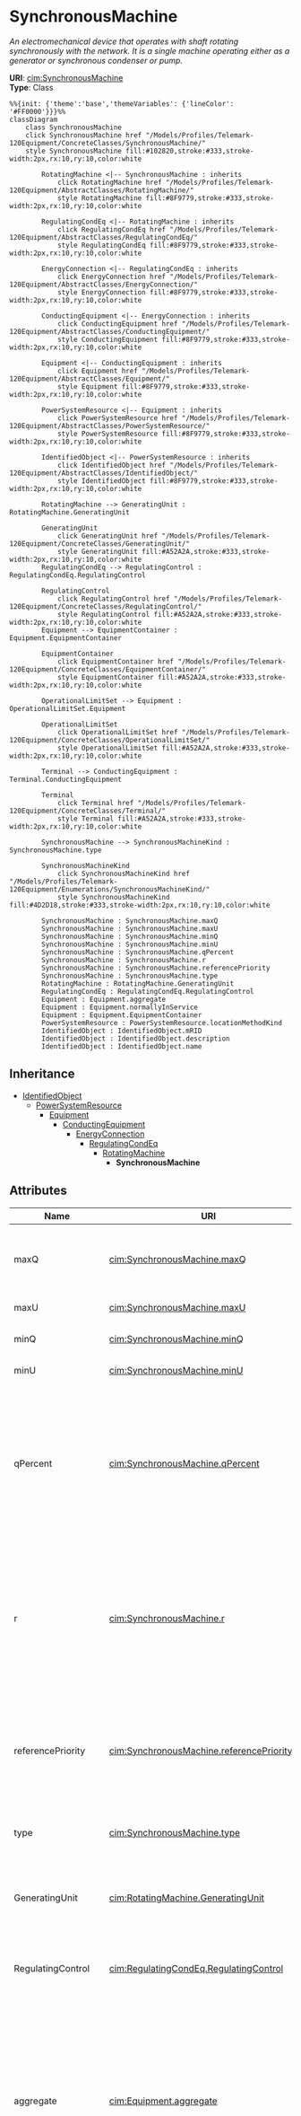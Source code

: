 # SynchronousMachine

_An electromechanical device that operates with shaft rotating synchronously with the network. It is a single machine operating either as a generator or synchronous condenser or pump._

**URI**: [cim:SynchronousMachine](https://cim.ucaiug.io/ns#SynchronousMachine)<br />
**Type**: Class

```mermaid
%%{init: {'theme':'base','themeVariables': {'lineColor': '#FF0000'}}}%%
classDiagram
    class SynchronousMachine
    click SynchronousMachine href "/Models/Profiles/Telemark-120Equipment/ConcreteClasses/SynchronousMachine/"
    style SynchronousMachine fill:#102820,stroke:#333,stroke-width:2px,rx:10,ry:10,color:white
     
        RotatingMachine <|-- SynchronousMachine : inherits
            click RotatingMachine href "/Models/Profiles/Telemark-120Equipment/AbstractClasses/RotatingMachine/"
            style RotatingMachine fill:#8F9779,stroke:#333,stroke-width:2px,rx:10,ry:10,color:white
     
        RegulatingCondEq <|-- RotatingMachine : inherits
            click RegulatingCondEq href "/Models/Profiles/Telemark-120Equipment/AbstractClasses/RegulatingCondEq/"
            style RegulatingCondEq fill:#8F9779,stroke:#333,stroke-width:2px,rx:10,ry:10,color:white
     
        EnergyConnection <|-- RegulatingCondEq : inherits
            click EnergyConnection href "/Models/Profiles/Telemark-120Equipment/AbstractClasses/EnergyConnection/"
            style EnergyConnection fill:#8F9779,stroke:#333,stroke-width:2px,rx:10,ry:10,color:white
     
        ConductingEquipment <|-- EnergyConnection : inherits
            click ConductingEquipment href "/Models/Profiles/Telemark-120Equipment/AbstractClasses/ConductingEquipment/"
            style ConductingEquipment fill:#8F9779,stroke:#333,stroke-width:2px,rx:10,ry:10,color:white
     
        Equipment <|-- ConductingEquipment : inherits
            click Equipment href "/Models/Profiles/Telemark-120Equipment/AbstractClasses/Equipment/"
            style Equipment fill:#8F9779,stroke:#333,stroke-width:2px,rx:10,ry:10,color:white
     
        PowerSystemResource <|-- Equipment : inherits
            click PowerSystemResource href "/Models/Profiles/Telemark-120Equipment/AbstractClasses/PowerSystemResource/"
            style PowerSystemResource fill:#8F9779,stroke:#333,stroke-width:2px,rx:10,ry:10,color:white
     
        IdentifiedObject <|-- PowerSystemResource : inherits
            click IdentifiedObject href "/Models/Profiles/Telemark-120Equipment/AbstractClasses/IdentifiedObject/"
            style IdentifiedObject fill:#8F9779,stroke:#333,stroke-width:2px,rx:10,ry:10,color:white

        RotatingMachine --> GeneratingUnit : RotatingMachine.GeneratingUnit

        GeneratingUnit
            click GeneratingUnit href "/Models/Profiles/Telemark-120Equipment/ConcreteClasses/GeneratingUnit/"
            style GeneratingUnit fill:#A52A2A,stroke:#333,stroke-width:2px,rx:10,ry:10,color:white
        RegulatingCondEq --> RegulatingControl : RegulatingCondEq.RegulatingControl

        RegulatingControl
            click RegulatingControl href "/Models/Profiles/Telemark-120Equipment/ConcreteClasses/RegulatingControl/"
            style RegulatingControl fill:#A52A2A,stroke:#333,stroke-width:2px,rx:10,ry:10,color:white
        Equipment --> EquipmentContainer : Equipment.EquipmentContainer

        EquipmentContainer
            click EquipmentContainer href "/Models/Profiles/Telemark-120Equipment/ConcreteClasses/EquipmentContainer/"
            style EquipmentContainer fill:#A52A2A,stroke:#333,stroke-width:2px,rx:10,ry:10,color:white

        OperationalLimitSet --> Equipment : OperationalLimitSet.Equipment

        OperationalLimitSet
            click OperationalLimitSet href "/Models/Profiles/Telemark-120Equipment/ConcreteClasses/OperationalLimitSet/"
            style OperationalLimitSet fill:#A52A2A,stroke:#333,stroke-width:2px,rx:10,ry:10,color:white

        Terminal --> ConductingEquipment : Terminal.ConductingEquipment

        Terminal
            click Terminal href "/Models/Profiles/Telemark-120Equipment/ConcreteClasses/Terminal/"
            style Terminal fill:#A52A2A,stroke:#333,stroke-width:2px,rx:10,ry:10,color:white

        SynchronousMachine --> SynchronousMachineKind : SynchronousMachine.type

        SynchronousMachineKind
            click SynchronousMachineKind href "/Models/Profiles/Telemark-120Equipment/Enumerations/SynchronousMachineKind/"
            style SynchronousMachineKind fill:#4D2D18,stroke:#333,stroke-width:2px,rx:10,ry:10,color:white

        SynchronousMachine : SynchronousMachine.maxQ
        SynchronousMachine : SynchronousMachine.maxU
        SynchronousMachine : SynchronousMachine.minQ
        SynchronousMachine : SynchronousMachine.minU
        SynchronousMachine : SynchronousMachine.qPercent
        SynchronousMachine : SynchronousMachine.r
        SynchronousMachine : SynchronousMachine.referencePriority
        SynchronousMachine : SynchronousMachine.type
        RotatingMachine : RotatingMachine.GeneratingUnit
        RegulatingCondEq : RegulatingCondEq.RegulatingControl
        Equipment : Equipment.aggregate
        Equipment : Equipment.normallyInService
        Equipment : Equipment.EquipmentContainer
        PowerSystemResource : PowerSystemResource.locationMethodKind
        IdentifiedObject : IdentifiedObject.mRID
        IdentifiedObject : IdentifiedObject.description
        IdentifiedObject : IdentifiedObject.name
```

## Inheritance
* [IdentifiedObject](IdentifiedObject.md)
    * [PowerSystemResource](PowerSystemResource.md)
        * [Equipment](Equipment.md)
            * [ConductingEquipment](ConductingEquipment.md)
                * [EnergyConnection](EnergyConnection.md)
                    * [RegulatingCondEq](RegulatingCondEq.md)
                        * [RotatingMachine](RotatingMachine.md)
                            * **SynchronousMachine**

## Attributes
| Name | URI | Cardinality and Range | Description | Inheritance |
| ---  | --- | --- | --- | --- |
| maxQ | [cim:SynchronousMachine.maxQ](https://cim.ucaiug.io/ns#SynchronousMachine.maxQ) | 0..1 ReactivePower | Maximum reactive power limit. This is the maximum (nameplate) limit for the unit. | direct |
| maxU | [cim:SynchronousMachine.maxU](https://cim.ucaiug.io/ns#SynchronousMachine.maxU) | 0..1 Voltage | Maximum voltage limit for the unit. | direct |
| minQ | [cim:SynchronousMachine.minQ](https://cim.ucaiug.io/ns#SynchronousMachine.minQ) | 0..1 ReactivePower | Minimum reactive power limit for the unit. | direct |
| minU | [cim:SynchronousMachine.minU](https://cim.ucaiug.io/ns#SynchronousMachine.minU) | 0..1 Voltage | Minimum voltage  limit for the unit. | direct |
| qPercent | [cim:SynchronousMachine.qPercent](https://cim.ucaiug.io/ns#SynchronousMachine.qPercent) | 0..1 PerCent | Part of the coordinated reactive control that comes from this machine. The attribute is used as a participation factor not necessarily summing up to 100% for the participating devices in the control. | direct |
| r | [cim:SynchronousMachine.r](https://cim.ucaiug.io/ns#SynchronousMachine.r) | 0..1 Resistance | Equivalent resistance (RG) of generator. RG is considered for the calculation of all currents, except for the calculation of the peak current ip. Used for short circuit data exchange according to IEC 60909. | direct |
| referencePriority | [cim:SynchronousMachine.referencePriority](https://cim.ucaiug.io/ns#SynchronousMachine.referencePriority) | 0..1 integer | Priority of unit for use as powerflow voltage phase angle reference bus selection. 0 = don t care (default) 1 = highest priority. 2 is less than 1 and so on. | direct |
| type | [cim:SynchronousMachine.type](https://cim.ucaiug.io/ns#SynchronousMachine.type) | 0..1 SynchronousMachineKind | Modes that this synchronous machine can operate in. | direct |
| GeneratingUnit | [cim:RotatingMachine.GeneratingUnit](https://cim.ucaiug.io/ns#RotatingMachine.GeneratingUnit) | 0..1 GeneratingUnit | A synchronous machine may operate as a generator and as such becomes a member of a generating unit. | RotatingMachine |
| RegulatingControl | [cim:RegulatingCondEq.RegulatingControl](https://cim.ucaiug.io/ns#RegulatingCondEq.RegulatingControl) | 0..1 RegulatingControl | The regulating control scheme in which this equipment participates. | RegulatingCondEq |
| aggregate | [cim:Equipment.aggregate](https://cim.ucaiug.io/ns#Equipment.aggregate) | 0..1 boolean | The aggregate attribute is used to indicate that the object is an aggregate of other objects. The aggregate attribute is used to indicate that the object is an aggregate of other objects. The aggregate attribute is used to indicate that the object is an aggregate of other objects. | Equipment |
| normallyInService | [cim:Equipment.normallyInService](https://cim.ucaiug.io/ns#Equipment.normallyInService) | 0..1 boolean | The normallyInService attribute is used to indicate that the object is normally in service. The normallyInService attribute is used to indicate that the object is normally in service. The normallyInService attribute is used to indicate that the object is normally in service. | Equipment |
| EquipmentContainer | [cim:Equipment.EquipmentContainer](https://cim.ucaiug.io/ns#Equipment.EquipmentContainer) | 0..1 EquipmentContainer | Container of this equipment. | Equipment |
| locationMethodKind | [nc-no:PowerSystemResource.locationMethodKind](http://cim4.eu/ns/nc-no#PowerSystemResource.locationMethodKind) | 0..1 LocationMethodKind | Possible methods to derive geographical location. | PowerSystemResource |
| mRID | [cim:IdentifiedObject.mRID](https://cim.ucaiug.io/ns#IdentifiedObject.mRID) | 0..1 string | Master resource identifier issued by a model authority. The mRID is unique within an exchange context. Global uniqueness is easily achieved by using a UUID, as specified in RFC 4122, for the mRID. The use of UUID is strongly recommended.For CIMXML data files in RDF syntax conforming to IEC 61970-552, the mRID is mapped to rdf:ID or rdf:about attributes that identify CIM object elements. | IdentifiedObject |
| description | [cim:IdentifiedObject.description](https://cim.ucaiug.io/ns#IdentifiedObject.description) | 0..1 string | The description is a free human readable text describing or naming the object. It may be non unique and may not correlate to a naming hierarchy. | IdentifiedObject |
| name | [cim:IdentifiedObject.name](https://cim.ucaiug.io/ns#IdentifiedObject.name) | 0..1 string | The name is any free human readable and possibly non unique text naming the object. | IdentifiedObject |

### Schema Source
* from schema: [https://ap-no.cim4.eu/Equipment/1.0](https://ap-no.cim4.eu/Equipment/1.0)
